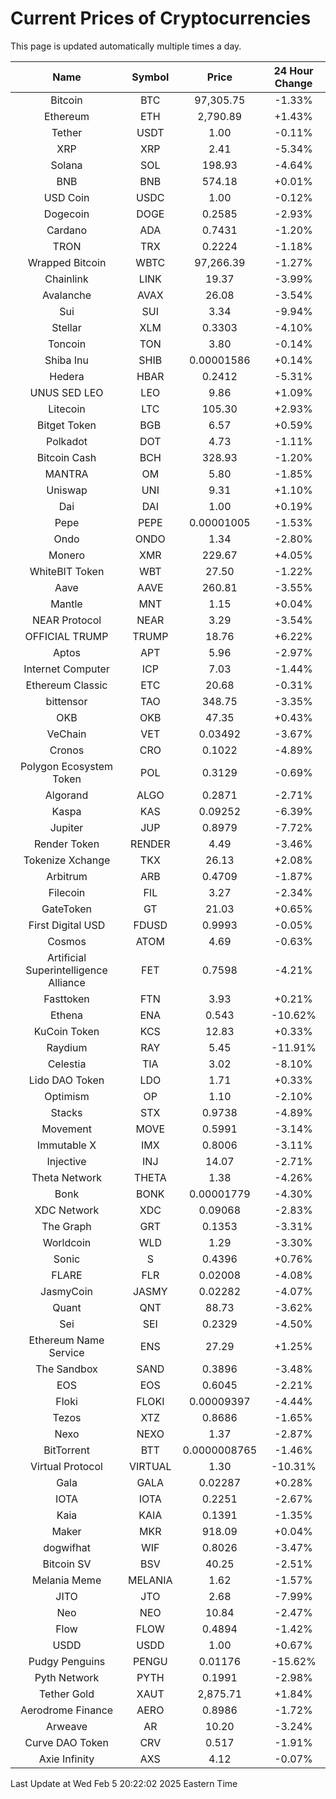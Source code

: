 # Current Prices of Cryptocurrencies
This page is updated automatically multiple times a day.

| Name | Symbol | Price | 24 Hour Change |
| :---: |:---:| :---: | :---: |
| Bitcoin | BTC | 97,305.75 | -1.33% |
| Ethereum | ETH | 2,790.89 | +1.43% |
| Tether | USDT | 1.00 | -0.11% |
| XRP | XRP | 2.41 | -5.34% |
| Solana | SOL | 198.93 | -4.64% |
| BNB | BNB | 574.18 | +0.01% |
| USD Coin | USDC | 1.00 | -0.12% |
| Dogecoin | DOGE | 0.2585 | -2.93% |
| Cardano | ADA | 0.7431 | -1.20% |
| TRON | TRX | 0.2224 | -1.18% |
| Wrapped Bitcoin | WBTC | 97,266.39 | -1.27% |
| Chainlink | LINK | 19.37 | -3.99% |
| Avalanche | AVAX | 26.08 | -3.54% |
| Sui | SUI | 3.34 | -9.94% |
| Stellar | XLM | 0.3303 | -4.10% |
| Toncoin | TON | 3.80 | -0.14% |
| Shiba Inu | SHIB | 0.00001586 | +0.14% |
| Hedera | HBAR | 0.2412 | -5.31% |
| UNUS SED LEO | LEO | 9.86 | +1.09% |
| Litecoin | LTC | 105.30 | +2.93% |
| Bitget Token | BGB | 6.57 | +0.59% |
| Polkadot | DOT | 4.73 | -1.11% |
| Bitcoin Cash | BCH | 328.93 | -1.20% |
| MANTRA | OM | 5.80 | -1.85% |
| Uniswap | UNI | 9.31 | +1.10% |
| Dai | DAI | 1.00 | +0.19% |
| Pepe | PEPE | 0.00001005 | -1.53% |
| Ondo | ONDO | 1.34 | -2.80% |
| Monero | XMR | 229.67 | +4.05% |
| WhiteBIT Token | WBT | 27.50 | -1.22% |
| Aave | AAVE | 260.81 | -3.55% |
| Mantle | MNT | 1.15 | +0.04% |
| NEAR Protocol | NEAR | 3.29 | -3.54% |
| OFFICIAL TRUMP | TRUMP | 18.76 | +6.22% |
| Aptos | APT | 5.96 | -2.97% |
| Internet Computer | ICP | 7.03 | -1.44% |
| Ethereum Classic | ETC | 20.68 | -0.31% |
| bittensor | TAO | 348.75 | -3.35% |
| OKB | OKB | 47.35 | +0.43% |
| VeChain | VET | 0.03492 | -3.67% |
| Cronos | CRO | 0.1022 | -4.89% |
| Polygon Ecosystem Token | POL | 0.3129 | -0.69% |
| Algorand | ALGO | 0.2871 | -2.71% |
| Kaspa | KAS | 0.09252 | -6.39% |
| Jupiter | JUP | 0.8979 | -7.72% |
| Render Token | RENDER | 4.49 | -3.46% |
| Tokenize Xchange | TKX | 26.13 | +2.08% |
| Arbitrum | ARB | 0.4709 | -1.87% |
| Filecoin | FIL | 3.27 | -2.34% |
| GateToken | GT | 21.03 | +0.65% |
| First Digital USD | FDUSD | 0.9993 | -0.05% |
| Cosmos | ATOM | 4.69 | -0.63% |
| Artificial Superintelligence Alliance | FET | 0.7598 | -4.21% |
| Fasttoken | FTN | 3.93 | +0.21% |
| Ethena | ENA | 0.543 | -10.62% |
| KuCoin Token | KCS | 12.83 | +0.33% |
| Raydium | RAY | 5.45 | -11.91% |
| Celestia | TIA | 3.02 | -8.10% |
| Lido DAO Token | LDO | 1.71 | +0.33% |
| Optimism | OP | 1.10 | -2.10% |
| Stacks | STX | 0.9738 | -4.89% |
| Movement | MOVE | 0.5991 | -3.14% |
| Immutable X | IMX | 0.8006 | -3.11% |
| Injective | INJ | 14.07 | -2.71% |
| Theta Network | THETA | 1.38 | -4.26% |
| Bonk | BONK | 0.00001779 | -4.30% |
| XDC Network | XDC | 0.09068 | -2.83% |
| The Graph | GRT | 0.1353 | -3.31% |
| Worldcoin | WLD | 1.29 | -3.30% |
| Sonic | S | 0.4396 | +0.76% |
| FLARE | FLR | 0.02008 | -4.08% |
| JasmyCoin | JASMY | 0.02282 | -4.07% |
| Quant | QNT | 88.73 | -3.62% |
| Sei | SEI | 0.2329 | -4.50% |
| Ethereum Name Service | ENS | 27.29 | +1.25% |
| The Sandbox | SAND | 0.3896 | -3.48% |
| EOS | EOS | 0.6045 | -2.21% |
| Floki | FLOKI | 0.00009397 | -4.44% |
| Tezos | XTZ | 0.8686 | -1.65% |
| Nexo | NEXO | 1.37 | -2.87% |
| BitTorrent | BTT | 0.0000008765 | -1.46% |
| Virtual Protocol | VIRTUAL | 1.30 | -10.31% |
| Gala | GALA | 0.02287 | +0.28% |
| IOTA | IOTA | 0.2251 | -2.67% |
| Kaia | KAIA | 0.1391 | -1.35% |
| Maker | MKR | 918.09 | +0.04% |
| dogwifhat | WIF | 0.8026 | -3.47% |
| Bitcoin SV | BSV | 40.25 | -2.51% |
| Melania Meme | MELANIA | 1.62 | -1.57% |
| JITO | JTO | 2.68 | -7.99% |
| Neo | NEO | 10.84 | -2.47% |
| Flow | FLOW | 0.4894 | -1.42% |
| USDD | USDD | 1.00 | +0.67% |
| Pudgy Penguins | PENGU | 0.01176 | -15.62% |
| Pyth Network | PYTH | 0.1991 | -2.98% |
| Tether Gold | XAUT | 2,875.71 | +1.84% |
| Aerodrome Finance | AERO | 0.8986 | -1.72% |
| Arweave | AR | 10.20 | -3.24% |
| Curve DAO Token | CRV | 0.517 | -1.91% |
| Axie Infinity | AXS | 4.12 | -0.07% |

Last Update at Wed Feb  5 20:22:02 2025 Eastern Time